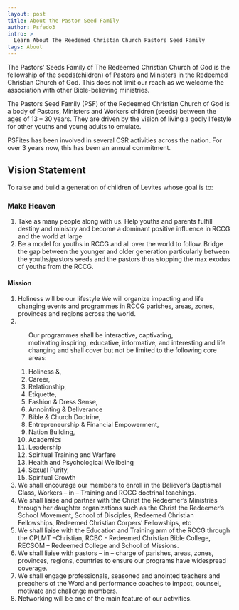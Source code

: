 ```yaml
---
layout: post
title: About the Pastor Seed Family
author: Psfedo3
intro: >
  Learn About The Reedemed Christan Church Pastors Seed Family
tags: About 
---
```



 <p>
The Pastors' Seeds Family of The Redeemed Christian Church of God is the fellowship of the seeds(children) of Pastors and Ministers in the Redeemed Christian Church of God. This does not limit our reach as we welcome the association with other Bible-believing ministries.
</p>
<p>
The Pastors Seed Family (PSF) of the Redeemed Christian Church of God is a body of Pastors, Ministers and Workers children (seeds) between the ages of 13 – 30 years. They are driven by the vision of living a godly lifestyle for other youths and young adults to emulate.
</p>
<p>
PSFites has been involved in several CSR activities across the nation. For over 3 years now, this has been an annual commitment.
</p>
  
<h2 class='gotham'>Vision Statement</h2>
<p>
To raise and build a generation of children of Levites whose goal is to:
</p>
<h3 class='h2 gotham'>Make Heaven</h3>
<ol class='articles-items'>
<li>
Take as many people along with us.
Help youths and parents fulfill destiny and ministry and become a dominant positive influence in RCCG and the world at large
</li>
<li>
Be a model for youths in RCCG and all over the world to follow.
Bridge the gap between the younger and older generation particularly between the youths/pastors seeds and the pastors thus stopping the max exodus of youths from the RCCG.
</li>
</ol>
<h4 class='gotham h2'>Mission</h4>
<ol class='article-items'>
<li>
Holiness will be our lifestyle
We will organize impacting and life changing events and programmes in RCCG parishes, areas, zones, provinces and regions across the world.
</li>
<li>
<ol class='article-items'>
<p>
Our programmes shall be interactive, captivating, motivating,inspiring, educative, informative, and interesting and life changing and shall cover but not be limited to the following core areas:
</p>
<li>Holiness &,</li>
<li>Career,</li>
<li>Relationship,</li>
<li>Etiquette,</li>
<li>Fashion & Dress Sense,</li>
<li>Annointing & Deliverance</li>
<li>Bible & Church Doctrine,</li>
<li>Entrepreneurship & Financial Empowerment,</li>
<li>Nation Building,</li>
<li>Academics</li>
<li>Leadership</li>
<li>Spiritual Training and Warfare</li>
<li>Health and Psychological Wellbeing</li>
<li>Sexual Purity,</li>
<li>Spiritual Growth</li>
</ol>
</li>
<li>We shall encourage our members to enroll in the Believer’s Baptismal Class, Workers – in – Training and RCCG doctrinal teachings. </li>
<li>We shall liaise and partner with the Christ the Redeemer’s Ministries through her daughter organizations such as the Christ the Redeemer’s School Movement, School of Disciples, Redeemed Christian Fellowships, Redeemed Christian Corpers’ Fellowships, etc </li>
<li>We shall liaise with the Education and Training arm of the RCCG through the CPLMT –Christian, RCBC - Redeemed Christian Bible College, RECSOM – Redeemed College and School of Missions. </li>
<li>We shall liaise with pastors – in – charge of parishes, areas, zones, provinces, regions, countries to ensure our programs have widespread coverage. </li>
<li>We shall engage professionals, seasoned and anointed teachers and preachers of the Word and performance coaches to impact, counsel, motivate and challenge members. </li>
<li>Networking will be one of the main feature of our activities.</li>
</ol>